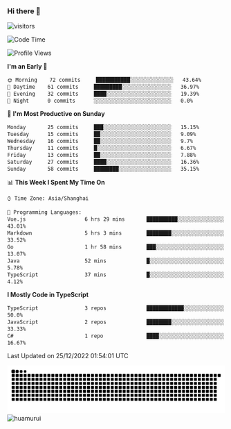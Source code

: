 ### Hi there 👋
 ![visitors](https://visitor-badge.laobi.icu/badge?page_id=huamurui)

<!-- [![知乎](https://img.shields.io/badge/dynamic/json?url=https%3A%2F%2Fapi.swo.moe%2Fstats%2Fzhihu%2Fke-ai-wu-li-de-nan-hai-zi&query=count&color=282c34&label=%E7%9F%A5%E4%B9%8E&labelColor=0084ff&logo=zhihu&logoColor=ffffff&suffix=+%E5%85%B3%E6%B3%A8&cacheSeconds=3600)](https://www.zhihu.com/people/ke-ai-wu-li-de-nan-hai-zi)
 -->


<!--START_SECTION:waka-->
![Code Time](http://img.shields.io/badge/Code%20Time-162%20hrs%2017%20mins-blue)

![Profile Views](http://img.shields.io/badge/Profile%20Views-0-blue)

**I'm an Early 🐤** 

```text
🌞 Morning    72 commits     ███████████░░░░░░░░░░░░░░   43.64% 
🌆 Daytime    61 commits     █████████░░░░░░░░░░░░░░░░   36.97% 
🌃 Evening    32 commits     ████░░░░░░░░░░░░░░░░░░░░░   19.39% 
🌙 Night      0 commits      ░░░░░░░░░░░░░░░░░░░░░░░░░   0.0%

```
📅 **I'm Most Productive on Sunday** 

```text
Monday       25 commits     ███░░░░░░░░░░░░░░░░░░░░░░   15.15% 
Tuesday      15 commits     ██░░░░░░░░░░░░░░░░░░░░░░░   9.09% 
Wednesday    16 commits     ██░░░░░░░░░░░░░░░░░░░░░░░   9.7% 
Thursday     11 commits     █░░░░░░░░░░░░░░░░░░░░░░░░   6.67% 
Friday       13 commits     ██░░░░░░░░░░░░░░░░░░░░░░░   7.88% 
Saturday     27 commits     ████░░░░░░░░░░░░░░░░░░░░░   16.36% 
Sunday       58 commits     ████████░░░░░░░░░░░░░░░░░   35.15%

```


📊 **This Week I Spent My Time On** 

```text
⌚︎ Time Zone: Asia/Shanghai

💬 Programming Languages: 
Vue.js                   6 hrs 29 mins       ██████████░░░░░░░░░░░░░░░   43.01% 
Markdown                 5 hrs 3 mins        ████████░░░░░░░░░░░░░░░░░   33.52% 
Go                       1 hr 58 mins        ███░░░░░░░░░░░░░░░░░░░░░░   13.07% 
Java                     52 mins             █░░░░░░░░░░░░░░░░░░░░░░░░   5.78% 
TypeScript               37 mins             █░░░░░░░░░░░░░░░░░░░░░░░░   4.12%

```

**I Mostly Code in TypeScript** 

```text
TypeScript               3 repos             ████████████░░░░░░░░░░░░░   50.0% 
JavaScript               2 repos             ████████░░░░░░░░░░░░░░░░░   33.33% 
C#                       1 repo              ████░░░░░░░░░░░░░░░░░░░░░   16.67%

```



 Last Updated on 25/12/2022 01:54:01 UTC
<!--END_SECTION:waka-->

<!--
![知乎](https://stats.justsong.cn/api/zhihu?username=ke-ai-wu-li-de-nan-hai-zi)
![bilibili](https://stats.justsong.cn/api/bilibili/?id=144672037)
![leetcode](https://stats.justsong.cn/api/leetcode?username=yun-tai-f&cn=true)
![huamurui's Most used languages](https://github-readme-stats.vercel.app/api/top-langs?username=huamurui&show_icons=true&count_private=true&layout=compact&hide_border=true&langs_count=10)

<img align="right" src="https://github-readme-stats.vercel.app/api?username=huamurui&show_icons=true&theme=radical">

**huamurui/huamurui** is a ✨ _special_ ✨ repository because its `README.md` (this file) appears on your GitHub profile.

Here are some ideas to get you started:

- 🔭 I’m currently working on ...
- 🌱 I’m currently learning ...
- 👯 I’m looking to collaborate on ...
- 🤔 I’m looking for help with ...
- 💬 Ask me about ...
- 📫 How to reach me: ...
- 😄 Pronouns: ...
- ⚡ Fun fact: ...
-->

![huamurui](https://raw.githubusercontent.com/huamurui/huamurui/main/assets/github-contribution-grid-snake.svg)
![huamurui](https://count.getloli.com/get/@huamurui)
